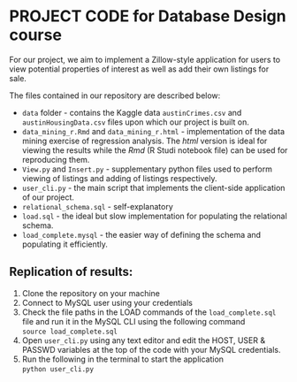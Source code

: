 # PROJECT CODE for Database Design course

For our project, we aim to implement a Zillow-style application for users to view potential properties of interest as well as add their own listings for sale.  

The files contained in our repository are described below:  
- `data` folder - contains the Kaggle data `austinCrimes.csv` and `austinHousingData.csv` files upon which our project is built on.
- `data_mining_r.Rmd` and `data_mining_r.html` - implementation of the data mining exercise of regression analysis. The *html* version is ideal for viewing the results while the *Rmd* (R Studi notebook file) can be used for reproducing them.
- `View.py` and `Insert.py` - supplementary python files used to perform viewing of listings and adding of listings respectively.
- `user_cli.py` - the main script that implements the client-side application of our project.
- `relational_schema.sql` - self-explanatory
- `load.sql` - the ideal but slow implementation for populating the relational schema.
- `load_complete.mysql` - the easier way of defining the schema and populating it efficiently.


## Replication of results:
1. Clone the repository on your machine
2. Connect to MySQL user using your credentials
3. Check the file paths in the LOAD commands of the `load_complete.sql` file and run it in the MySQL CLI using the following command  
 ```source load_complete.sql```
4. Open `user_cli.py` using any text editor and edit the HOST, USER & PASSWD variables at the top of the code with your MySQL credentials.
5. Run the following in the terminal to start the application  
```python user_cli.py```
